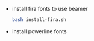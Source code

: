 - install fira fonts to use beamer 

  ```bash
  bash install-fira.sh
  ```

- install powerline fonts

